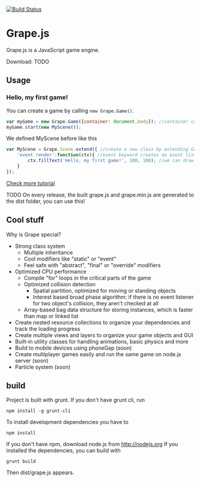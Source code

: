 [![Build Status](https://travis-ci.org/zoltan-mihalyi/grape2.svg?branch=master)](https://travis-ci.org/zoltan-mihalyi/grape2)
# Grape.js
Grape.js is a JavaScript game engine.

Download: TODO

## Usage

### Hello, my first game!

You can create a game by calling `new Grape.Game()`.

```javascript
var myGame = new Grape.Game({container: document.body}); //container can be an id or a DOM element
myGame.start(new MyScene());
```

We defined MyScene before like this

```javascript
var MyScene = Grape.Scene.extend({ //create a new class by extending Grape.Scene
    'event render':function(ctx){ //event keyword creates an event listener
        ctx.fillText('Hello, my first game!', 100, 100); //we can draw anything to the canvas context
    }
});
```

[Check more tutorial](https://github.com/zoltan-mihalyi/grape2/wiki/Tutorial)



TODO On every release, the built grape.js and grape.min.js are generated to the dist folder, you can use this!

## Cool stuff

Why is Grape special?

- Strong class system
    - Multiple inheritance
    - Cool modifiers like "static" or "event"
    - Feel safe with "abstract", "final" or "override" modifiers
- Optimized CPU performance
    - Compile "for" loops in the critical parts of the game
    - Optimized collision detection
        - Spatial partition, optimized for moving or standing objects
        - Interest based broad phase algorithm: if there is no event listener for two object's collision, they aren't checked at all
    - Array-based bag data structure for storing instances, which is faster than map or linked list
- Create nested resource collections to organize your dependencies and track the loading progress
- Create multiple views and layers to organize your game objects and GUI
- Built-in utility classes for handling animations, basic physics and more
- Build to mobile devices using phoneGap (soon)
- Create multiplayer games easily and run the same game on node.js server (soon)
- Particle system (soon)

## build

Project is built with grunt.
If you don't have grunt cli, run

    npm install -g grunt-cli

To install development dependencies you have to

    npm install

If you don't have npm, download node.js from http://nodejs.org
If you installed the dependencies, you can build with

    grunt build

Then dist/grape.js appears.